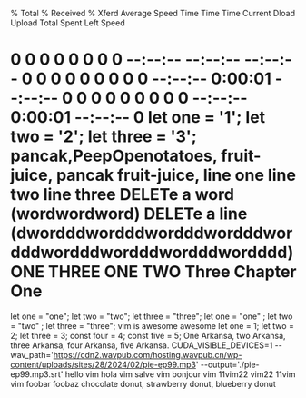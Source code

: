   % Total    % Received % Xferd  Average Speed   Time    Time     Time  Current
                                 Dload  Upload   Total   Spent    Left  Speed
  0     0    0     0    0     0      0      0 --:--:-- --:--:-- --:--:--     0  0     0    0     0    0     0      0      0 --:--:--  0:00:01 --:--:--     0  0     0    0     0    0     0      0      0 --:--:--  0:00:01 --:--:--     0
let one  = '1';
let two = '2';
let three = '3';
pancak,PeepOpenotatoes, fruit-juice,
pancak fruit-juice,
line one
line two
line three
DELETe a word (wordwordword)
DELETe a line (dwordddwordddwordddwordddwordddwordddwordddwordddwordddd)
ONE
THREE
ONE
TWO
Three
Chapter One
===========
let one = "one";
let two = "two";
let three = "three";
let one = "one"    ;
let two = "two"    ;
let three = "three";
vim is awesome awesome
let one = 1;
let two = 2;
let three = 3;
const four = 4;
const five = 5;
One Arkansa, two Arkansa, three Arkansa, four Arkansa, five Arkansa.
CUDA_VISIBLE_DEVICES=1
--wav_path='https://cdn2.wavpub.com/hosting.wavpub.cn/wp-content/uploads/sites/28/2024/02/pie-ep99.mp3' --output='./pie-ep99.mp3.srt'
hello vim
hola vim
salve vim
bonjour vim
11vim22
vim22
11vim
vim
foobar
foobaz
chocolate donut, strawberry donut, blueberry donut
